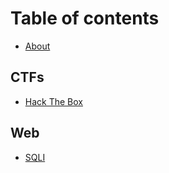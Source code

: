 # Table of contents

* [About](README.md)

## CTFs

* [Hack The Box](ctfs/hack-the-box.md)

## Web

* [SQLI](web/sqli.md)
